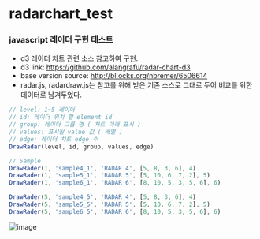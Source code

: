 # radarchart_test
### javascript 레이더 구현 테스트
- d3 레이더 차트 관련 소스 참고하여 구현.
- d3 link: https://github.com/alangrafu/radar-chart-d3
- base version source: http://bl.ocks.org/nbremer/6506614
- radar.js, radardraw.js는 참고를 위해 받은 기존 소스로 그대로 두어 비교를 위한 데이터로 남겨두었다.

``` javascript
// level: 1~5 레이더
// id: 레이더 위치 할 element id
// group: 레이더 그룹 명 ( 차트 아래 표시 )
// values: 표시될 value 값 ( 배열 )
// edge: 레이더 차트 edge 수
DrawRadar(level, id, group, values, edge)

// Sample
DrawRader(1, 'sample4_1', 'RADAR 4', [5, 8, 3, 6], 4)
DrawRader(1, 'sample5_1', 'RADAR 5', [5, 10, 6, 7, 2], 5)
DrawRader(1, 'sample6_1', 'RADAR 6', [8, 10, 5, 3, 5, 6], 6)

DrawRader(5, 'sample4_5', 'RADAR 4', [5, 8, 3, 6], 4)
DrawRader(5, 'sample5_5', 'RADAR 5', [5, 10, 6, 7, 2], 5)
DrawRader(5, 'sample6_5', 'RADAR 6', [8, 10, 5, 3, 5, 6], 6)

```

![image](https://user-images.githubusercontent.com/39644202/214311102-75a1b169-18fe-4f81-8471-48c816f4bd99.png)
